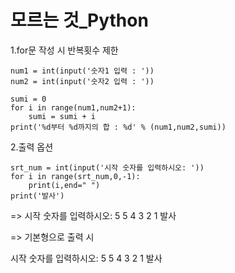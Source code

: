 # 모르는 것_Python

1.for문 작성 시 반복횟수 제한

```
num1 = int(input('숫자1 입력 : '))
num2 = int(input('숫자2 입력 : '))

sumi = 0
for i in range(num1,num2+1):
    sumi = sumi + i
print('%d부터 %d까지의 합 : %d' % (num1,num2,sumi))
```

2.출력 옵션

```
srt_num = int(input('시작 숫자를 입력하시오: '))
for i in range(srt_num,0,-1):
    print(i,end=" ")
print('발사')
```

=> 시작 숫자를 입력하시오: 5
5 4 3 2 1 발사

=> 기본형으로 출력 시 

시작 숫자를 입력하시오: 5
5
4
3
2
1
발사
